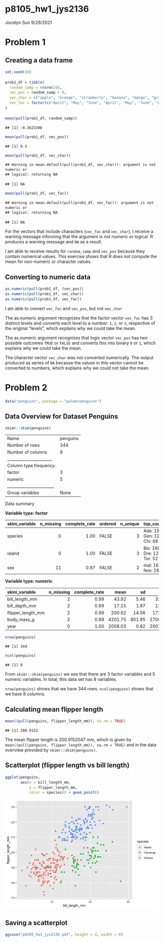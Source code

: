 p8105\_hw1\_jys2136
================
Jocelyn Sun
9/29/2021

# Problem 1

## Creating a data frame

``` r
set.seed(20)

prob1_df = tibble(
  random_samp = rnorm(10),
  vec_pos = random_samp > 0,
  vec_char = c("apple", "orange", "strawberry", "banana", "mango", "grape", "plum", "persimmon", "grapefruit", "fig"),
  vec_fac = factor(c("April", "May", "June", "April", "May", "June", "April", "May", "June", "April"))
)

mean(pull(prob1_df, random_samp))
```

    ## [1] -0.3623308

``` r
mean(pull(prob1_df, vec_pos))
```

    ## [1] 0.3

``` r
mean(pull(prob1_df, vec_char))
```

    ## Warning in mean.default(pull(prob1_df, vec_char)): argument is not numeric or
    ## logical: returning NA

    ## [1] NA

``` r
mean(pull(prob1_df, vec_fac))
```

    ## Warning in mean.default(pull(prob1_df, vec_fac)): argument is not numeric or
    ## logical: returning NA

    ## [1] NA

For the vectors that include characters (`vec_fac` and `vec_char`), I
receive a warning message informing that the argument is not numeric or
logical. R produces a warning message and `NA` as a result.

I am able to receive results for `random_samp` and `vec_pos` because
they contain numerical values. This exercise shows that R does not
compute the mean for non-numeric or character values.

## Converting to numeric data

``` r
as.numeric(pull(prob1_df, (vec_pos))
as.numeric(pull(prob1_df, vec_char))
as.numeric(pull(prob1_df, vec_fac))
```

I am able to convert `vec_fac` and `vec_pos`, but not `vec_char`

The as.numeric argument recognizes that the factor vector `vec_fac` has
3 distinct levels and converts each level to a number: `1`, `2`, or `3`,
respective of the original “levels”, which explains why we could take
the mean.

The as.numeric argument recognizes that logic vector `vec_pos` has two
possible outcomes `TRUE` or `FALSE` and converts this into binary `0` or
`1`, which explains why we could take the mean.

The character vector `vec_char` was not converted numerically. The
output produced as series of `NA` because the values in this vector
cannot be converted to numbers, which explains why we could not take the
mean.

# Problem 2

``` r
data("penguins", package = "palmerpenguins")
```

## Data Overview for Dataset Penguins

``` r
skimr::skim(penguins)
```

|                                                  |          |
|:-------------------------------------------------|:---------|
| Name                                             | penguins |
| Number of rows                                   | 344      |
| Number of columns                                | 8        |
| \_\_\_\_\_\_\_\_\_\_\_\_\_\_\_\_\_\_\_\_\_\_\_   |          |
| Column type frequency:                           |          |
| factor                                           | 3        |
| numeric                                          | 5        |
| \_\_\_\_\_\_\_\_\_\_\_\_\_\_\_\_\_\_\_\_\_\_\_\_ |          |
| Group variables                                  | None     |

Data summary

**Variable type: factor**

| skim\_variable | n\_missing | complete\_rate | ordered | n\_unique | top\_counts                 |
|:---------------|-----------:|---------------:|:--------|----------:|:----------------------------|
| species        |          0 |           1.00 | FALSE   |         3 | Ade: 152, Gen: 124, Chi: 68 |
| island         |          0 |           1.00 | FALSE   |         3 | Bis: 168, Dre: 124, Tor: 52 |
| sex            |         11 |           0.97 | FALSE   |         2 | mal: 168, fem: 165          |

**Variable type: numeric**

| skim\_variable      | n\_missing | complete\_rate |    mean |     sd |     p0 |     p25 |     p50 |    p75 |   p100 | hist  |
|:--------------------|-----------:|---------------:|--------:|-------:|-------:|--------:|--------:|-------:|-------:|:------|
| bill\_length\_mm    |          2 |           0.99 |   43.92 |   5.46 |   32.1 |   39.23 |   44.45 |   48.5 |   59.6 | ▃▇▇▆▁ |
| bill\_depth\_mm     |          2 |           0.99 |   17.15 |   1.97 |   13.1 |   15.60 |   17.30 |   18.7 |   21.5 | ▅▅▇▇▂ |
| flipper\_length\_mm |          2 |           0.99 |  200.92 |  14.06 |  172.0 |  190.00 |  197.00 |  213.0 |  231.0 | ▂▇▃▅▂ |
| body\_mass\_g       |          2 |           0.99 | 4201.75 | 801.95 | 2700.0 | 3550.00 | 4050.00 | 4750.0 | 6300.0 | ▃▇▆▃▂ |
| year                |          0 |           1.00 | 2008.03 |   0.82 | 2007.0 | 2007.00 | 2008.00 | 2009.0 | 2009.0 | ▇▁▇▁▇ |

``` r
nrow(penguins)
```

    ## [1] 344

``` r
ncol(penguins)
```

    ## [1] 8

From `skimr::skim(penguins)` we see that there are 3 factor variables
and 5 numeric variables. In total, this data set has 8 variables.

`nrow(penguins)` shows that we have 344 rows. `ncol(penguins)` shows
that we have 8 columns.

## Calculating mean flipper length

``` r
mean((pull(penguins, flipper_length_mm)), na.rm = TRUE)
```

    ## [1] 200.9152

The mean flipper length is 200.9152047 mm, which is given by
`mean((pull(penguins, flipper_length_mm)), na.rm = TRUE)` and in the
data overview provided by `skimr::skim(penguins)`.

## Scatterplot (flipper length vs bill length)

``` r
ggplot(penguins, 
       aes(x = bill_length_mm, 
           y = flipper_length_mm, 
           color = species)) + geom_point()
```

![](p8105_hw1_jys2136_files/figure-gfm/problem_2_scatter-1.png)<!-- -->

## Saving a scatterplot

``` r
ggsave("p8105_hw1_jys2136.pdf", height = 4, width = 6)
```
